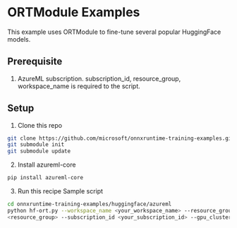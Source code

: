 # ORTModule Examples
This example uses ORTModule to fine-tune several popular HuggingFace models.

## Prerequisite
1. AzureML subscription. subscription_id, resource_group, workspace_name is required to the script.

## Setup
1. Clone this repo
```bash
git clone https://github.com/microsoft/onnxruntime-training-examples.git
git submodule init
git submodule update
```
2. Install azureml-core
```bash
pip install azureml-core
```
3. Run this recipe
Sample script

```bash
cd onnxruntime-training-examples/huggingface/azureml
python hf-ort.py --workspace_name <your_workspace_name> --resource_group 
<resource_group> --subscription_id <your_subscription_id> --gpu_cluster_name V100 --min_cluster_node 0 --max_cluster_node 7 --hf_model bert-large --run_config ort
```
